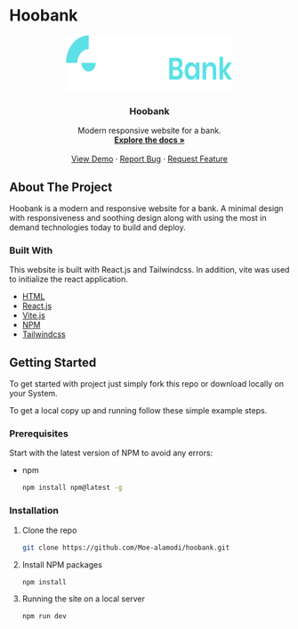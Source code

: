 # Hoobank

<p align="center">
  <a href="https://hoobank-1.netlify.app/">
    <img src="./src/assets/logo.svg" alt="Logo" width="300" height="100">
  </a>

  <h3 align="center">Hoobank</h3>

  <p align="center">
    Modern responsive website for a bank.
    <br />
    <a href="#about-the-project"><strong>Explore the docs »</strong></a>
    <br />
    <br />
    <a href="https://hoobank-1.netlify.app/">View Demo</a>
    ·
    <a href="https://github.com/Moe-alamodi/hoobank/issues">Report Bug</a>
    ·
    <a href="https://github.com/Moe-alamodi/hoobank/issues">Request Feature</a>
  </p>
</p>

<!-- ABOUT THE PROJECT -->

## About The Project

<!---![Portfolio Website](https://i.ibb.co/8dg325Q/hoobank.png)--->

Hoobank is a modern and responsive website for a bank. A minimal design with responsiveness and soothing design along with using the most in demand technologies today to build and deploy.

### Built With

This website is built with React.js and Tailwindcss. In addition, vite was used to initialize the react application.

- [HTML](https://developer.mozilla.org/en-US/docs/Web/HTML)
- [React.js](https://reactjs.org/)
- [Vite.js](https://vitejs.dev/)
- [NPM](https://www.npmjs.com/)
- [Tailwindcss](https://tailwindcss.com/docs/installation)



## Getting Started

To get started with project just simply fork this repo or download locally on your System.

To get a local copy up and running follow these simple example steps.

### Prerequisites

Start with the latest version of NPM to avoid any errors:

- npm
  ```sh
  npm install npm@latest -g
  ```

### Installation

1. Clone the repo
   ```sh
   git clone https://github.com/Moe-alamodi/hoobank.git
   ```
2. Install NPM packages
   ```sh
   npm install
   ```
3. Running the site on a local server
   ```sh
   npm run dev
   ```
